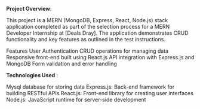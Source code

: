 **Project Overview**:

This project is a MERN (MongoDB, Express, React, Node.js) stack application completed as part of the selection process for a MERN Developer Internship at [Deals Dray]. The application demonstrates CRUD functionality and key features as outlined in the test instructions.

Features
User Authentication 
CRUD operations for managing data 
Responsive front-end built using React.js
API integration with Express.js and MongoDB
Form validation and error handling

**Technologies Used** :

Mysql database for storing data
Express.js: Back-end framework for building RESTful APIs
React.js: Front-end library for creating user interfaces
Node.js: JavaScript runtime for server-side development
